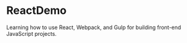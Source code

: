 # ReactDemo

Learning how to use React, Webpack, and Gulp for building front-end JavaScript projects.
